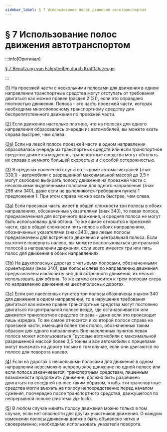 ```yaml
---
sidebar_label: § 7 Использование полос движения автотранспортом
---
```


# § 7 Использование полос движения автотранспортом

:::info[Оригинал]

[§ 7 Benutzung von Fahrstreifen durch Kraftfahrzeuge](https://www.gesetze-im-internet.de/stvo_2013/__7.html)

:::


<span id="1">[(1)](#1)</span> На проезжей части с несколькими полосами для движения в одном направлении транспортные
средства могут отступать от требования двигаться как можно правее (раздел 2 (2)), если это оправдано
плотностью движения. Полоса - это часть проезжей части, которая необходима многополосному
транспортному средству для беспрепятственного движения по проезжей части.


<span id="2">[(2)](#2)</span> Если движение настолько плотное, что на полосах для одного направления образовались очереди из
автомобилей, вы можете ехать справа быстрее, чем слева.


<span id="2a">[(2a)](#2a)</span> Если на левой полосе проезжей части в одном направлении образовалась очередь из транспортных
средств или если транспортное средство движется медленно, транспортные средства могут обгонять
их справа с немного большей скоростью и с особой осторожностью.


<span id="3">[(3)](#3)</span> В пределах населенных пунктов - кроме автомагистралей (знак 330.1) - автомобили с разрешенной
максимальной массой до 3,5 т могут свободно выбирать полосу движения на проезжей части с
несколькими выделенными полосами для одного направления (знак 296 или 340), даже если не
выполняются требования пункта 1 предложения 1. При этом справа можно ехать быстрее, чем слева.


<span id="3a">[(3a)](#3a)</span> Если проезжая часть имеет в общей сложности три полосы в обоих направлениях, обозначенные
указателями (знак 340), то левая полоса, предназначенная для встречного движения, и средняя полоса не
могут быть использованы для обгона. То же самое относится к проезжей части, где в общей сложности
пять полос в обоих направлениях, обозначенных указателями (знак 340), две левые полосы предназначены
для встречного движения и центральная полоса. Если вы хотите повернуть налево, вы можете
воспользоваться центральной полосой в направлении движения, если всего имеется три или пять полос
для движения в обоих направлениях.


<span id="3b">[(3b)](#3b)</span> На двухполосных дорогах с четырьмя полосами, обозначенными ориентирами (знак 340), две
полосы слева по направлению движения предназначены исключительно для встречного движения; их
нельзя использовать для обгона. То же самое относится к трем полосам слева по направлению
движения на шестиполосных дорогах.


<span id="3c">[(3c)](#3c)</span> Если вне населенных пунктов три полосы обозначены знаком 340 для движения в одном
направлении, то в нарушение требования двигаться как можно правее транспортные средства могут
постоянно двигаться по центральной полосе везде, где останавливается или движется транспортное
средство справа - даже если это происходит лишь изредка. То же самое относится и ко второй полосе
справа на проезжей части, имеющей более трех полос, обозначенных таким образом для одного
направления. Вне населенных пунктов левая полоса может использоваться
Грузовые автомобили с максимальной разрешенной массой более 3,5 тонны и все автомобили с прицепами
могут выезжать на дорогу только в том случае, если они двигаются по полосе для поворота налево.


<span id="4">[(4)](#4)</span> Если на дорогах с несколькими полосами для движения в одном направлении невозможно
непрерывное движение по одной полосе или если полоса заканчивается, транспортным средствам,
лишенным возможности продолжить движение, должно быть разрешено двигаться по соседней полосе
таким образом, чтобы эти транспортные средства могли въехать на полосу непосредственно перед
началом сужения, поочередно после транспортного средства, движущегося по непрерывной полосе
(система zip-lock).


<span id="5">[(5)](#5)</span> В любом случае менять полосу движения можно только в том случае, если нет опасности для
других участников движения. О каждом изменении полосы движения должно быть объявлено четко
и своевременно; необходимо использовать указатели поворота.
